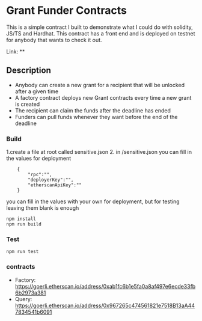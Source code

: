 # Grant Funder Contracts

This is a simple contract I built to demonstrate what I could do with solidity, JS/TS and Hardhat. This contract has a front end and is deployed on 
testnet for anybody that wants to check it out.

Link: **

## Description
- Anybody can create a new grant for a recipient that will be unlocked after a given time
- A factory contract deploys new Grant contracts every time a new grant is created
- The recipient can claim the funds after the deadline has ended
- Funders can pull funds whenever they want before the end of the deadline

### Build


1.create a file at root called sensitive.json
2. in /sensitive.json you can fill in the values for deployment
```
    {
        "rpc":"",
        "deployerKey":"",
        "etherscanApiKey":""
    }
```
you can fill in the values with your own for deployment, but for testing leaving them blank is enough
```
npm install
npm run build
```

### Test

```
npm run test
```

### contracts
- Factory: https://goerli.etherscan.io/address/0xab1fc6b1e5fa0a8af497e6ecde33fb6b2973a381
- Query: https://goerli.etherscan.io/address/0x967265c474561821e7518B13aA447834541b6091
